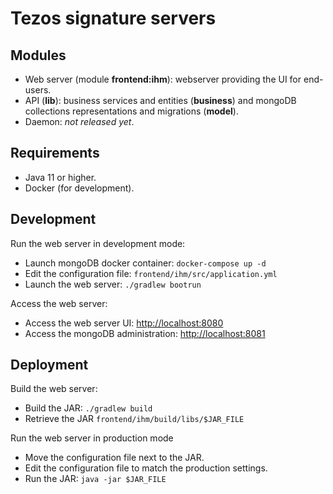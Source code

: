 # Tezos signature servers 

## Modules

* Web server (module **frontend:ihm**): webserver providing the UI for end-users.
* API (**lib**): business services and entities (**business**) and mongoDB collections representations and migrations (**model**).
* Daemon: *not released yet*.

## Requirements

* Java 11 or higher.
* Docker (for development).

## Development

Run the web server in development mode:
* Launch mongoDB docker container: `docker-compose up -d`
* Edit the configuration file: `frontend/ihm/src/application.yml`
* Launch the web server: `./gradlew bootrun`

Access the web server:
* Access the web server UI: [http://localhost:8080](http://localhost:8080)
* Access the mongoDB administration: [http://localhost:8081](http://localhost:8081)

## Deployment

Build the web server:
* Build the JAR: `./gradlew build`
* Retrieve the JAR `frontend/ihm/build/libs/$JAR_FILE`

Run the web server in production mode
* Move the configuration file next to the JAR.
* Edit the configuration file to match the production settings.
* Run the JAR: `java -jar $JAR_FILE`